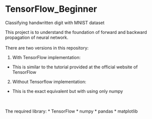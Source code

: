# TensorFlow_Beginner
Classifying handwritten digit with MNIST dataset

This project is to understand the foundation of forward and backward propagation of neural network.
<br />
<br />
There are two versions in this repository:

1. With TensorFlow implementation:

  * This is similar to the tutorial provided at the official website of TensorFlow

2. Without Tensorflow implementation: 

  * This is the exact equivalent but with using only numpy

<br />
<br />
The required library:
* TensorFlow
* numpy
* pandas
* matplotlib
